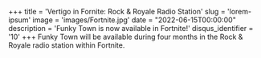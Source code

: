 +++
title = 'Vertigo in Fornite: Rock & Royale Radio Station'
slug = 'lorem-ipsum'
image = 'images/Fortnite.jpg'
date = "2022-06-15T00:00:00"
description = 'Funky Town is now available in Fortnite!'
disqus_identifier = '10'
+++
Funky Town will be available during four months in the Rock & Royale radio station within Fortnite.
